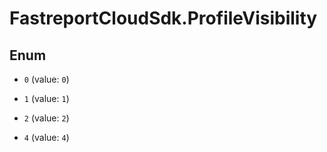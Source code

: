 # FastreportCloudSdk.ProfileVisibility

## Enum


* `0` (value: `0`)

* `1` (value: `1`)

* `2` (value: `2`)

* `4` (value: `4`)


